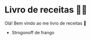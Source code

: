# Livro de receitas :man_cook:

Olá! Bem vindo ao me livro de receitas :wave:

- Strogonoff de frango
